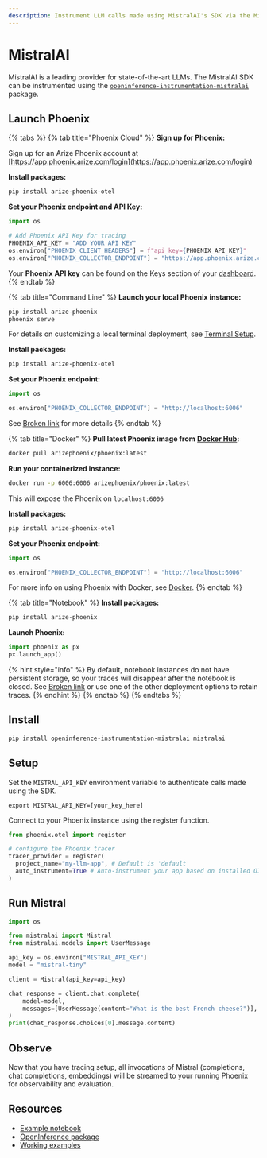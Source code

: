 ```yaml
---
description: Instrument LLM calls made using MistralAI's SDK via the MistralAIInstrumentor
---
```


# MistralAI

MistralAI is a leading provider for state-of-the-art LLMs. The MistralAI SDK can be instrumented using the [`openinference-instrumentation-mistralai`](https://github.com/Arize-ai/openinference/tree/main/python/instrumentation/openinference-instrumentation-mistralai) package.

## Launch Phoenix

{% tabs %}
{% tab title="Phoenix Cloud" %}
**Sign up for Phoenix:**

Sign up for an Arize Phoenix account at [https://app.phoenix.arize.com/login](https://app.phoenix.arize.com/login)

**Install packages:**

```bash
pip install arize-phoenix-otel
```

**Set your Phoenix endpoint and API Key:**

```python
import os

# Add Phoenix API Key for tracing
PHOENIX_API_KEY = "ADD YOUR API KEY"
os.environ["PHOENIX_CLIENT_HEADERS"] = f"api_key={PHOENIX_API_KEY}"
os.environ["PHOENIX_COLLECTOR_ENDPOINT"] = "https://app.phoenix.arize.com"
```

Your **Phoenix API key** can be found on the Keys section of your [dashboard](https://app.phoenix.arize.com).
{% endtab %}

{% tab title="Command Line" %}
**Launch your local Phoenix instance:**

```bash
pip install arize-phoenix
phoenix serve
```

For details on customizing a local terminal deployment, see [Terminal Setup](https://docs.arize.com/phoenix/setup/environments#terminal).

**Install packages:**

```bash
pip install arize-phoenix-otel
```

**Set your Phoenix endpoint:**

```python
import os

os.environ["PHOENIX_COLLECTOR_ENDPOINT"] = "http://localhost:6006"
```

See [Broken link](broken-reference "mention") for more details
{% endtab %}

{% tab title="Docker" %}
**Pull latest Phoenix image from** [**Docker Hub**](https://hub.docker.com/r/arizephoenix/phoenix)**:**

```bash
docker pull arizephoenix/phoenix:latest
```

**Run your containerized instance:**

```bash
docker run -p 6006:6006 arizephoenix/phoenix:latest
```

This will expose the Phoenix on `localhost:6006`

**Install packages:**

```bash
pip install arize-phoenix-otel
```

**Set your Phoenix endpoint:**

```python
import os

os.environ["PHOENIX_COLLECTOR_ENDPOINT"] = "http://localhost:6006"
```

For more info on using Phoenix with Docker, see [Docker](https://docs.arize.com/phoenix/self-hosting/deployment-options/docker).
{% endtab %}

{% tab title="Notebook" %}
**Install packages:**

```bash
pip install arize-phoenix
```

**Launch Phoenix:**

```python
import phoenix as px
px.launch_app()
```

{% hint style="info" %}
By default, notebook instances do not have persistent storage, so your traces will disappear after the notebook is closed. See [Broken link](broken-reference "mention") or use one of the other deployment options to retain traces.
{% endhint %}
{% endtab %}
{% endtabs %}

## Install

```bash
pip install openinference-instrumentation-mistralai mistralai
```

## Setup

Set the `MISTRAL_API_KEY` environment variable to authenticate calls made using the SDK.

```
export MISTRAL_API_KEY=[your_key_here]
```

Connect to your Phoenix instance using the register function.

```python
from phoenix.otel import register

# configure the Phoenix tracer
tracer_provider = register(
  project_name="my-llm-app", # Default is 'default'
  auto_instrument=True # Auto-instrument your app based on installed OI dependencies
)
```

## Run Mistral

```python
import os

from mistralai import Mistral
from mistralai.models import UserMessage

api_key = os.environ["MISTRAL_API_KEY"]
model = "mistral-tiny"

client = Mistral(api_key=api_key)

chat_response = client.chat.complete(
    model=model,
    messages=[UserMessage(content="What is the best French cheese?")],
)
print(chat_response.choices[0].message.content)

```

## Observe

Now that you have tracing setup, all invocations of Mistral (completions, chat completions, embeddings) will be streamed to your running Phoenix for observability and evaluation.

## Resources

* [Example notebook](https://github.com/Arize-ai/openinference/blob/main/python/instrumentation/openinference-instrumentation-mistralai/examples/chat_completions.py)
* [OpenInference package](https://github.com/Arize-ai/openinference/blob/main/python/instrumentation/openinference-instrumentation-mistralai)
* [Working examples](https://github.com/Arize-ai/openinference/blob/main/python/instrumentation/openinference-instrumentation-mistralai/examples)
